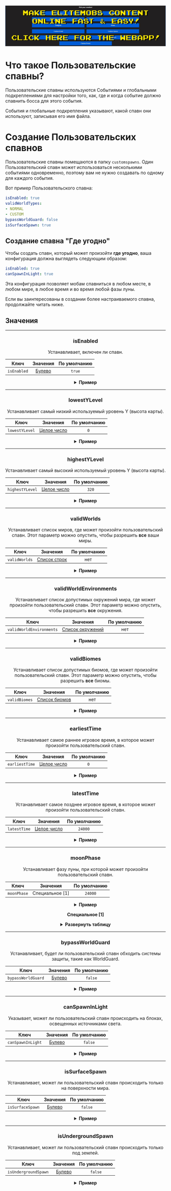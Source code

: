 [![webapp_banner.jpg](../../../img/wiki/webapp_banner.jpg)](https://magmaguy.com/webapp/webapp.html)

# Что такое Пользовательские спавны?

Пользовательские спавны используются Событиями и глобальными подкреплениями для настройки того, как, где и когда событие должно спавнить босса для этого события.

События и глобальные подкрепления указывают, какой спавн они используют, записывая его имя файла.

# Создание Пользовательских спавнов

Пользовательские спавны помещаются в папку `customspawns`. Один Пользовательский спавн может использоваться несколькими событиями одновременно, поэтому вам не нужно создавать по одному для каждого события.

Вот пример Пользовательского спавна:

```yaml
isEnabled: true
validWorldTypes:
- NORMAL
- CUSTOM
bypassWorldGuard: false
isSurfaceSpawn: true
```

## Создание спавна "Где угодно"
Чтобы создать спавн, который может произойти **где угодно**, ваша конфигурация должна выглядеть следующим образом:

```yml
isEnabled: true
canSpawnInLight: true
```
Эта конфигурация позволяет мобам спавниться в любом месте, в любом мире, в любое время и во время любой фазы луны.

Если вы заинтересованы в создании более настраиваемого спавна, продолжайте читать ниже.

## Значения

<div align="center">

***

### isEnabled

Устанавливает, включен ли спавн.

| Ключ       |       Значения        | По умолчанию |
|-----------|:-------------------:|:-------:|
| `isEnabled` | [Булево](#boolean) | `true`  |

<details>

<summary><b>Пример</b></summary>

<div align="left">

```yml
isEnabled: true
```

</div>

</details>

***

### lowestYLevel

Устанавливает самый низкий используемый уровень Y (высота карты).

| Ключ       |       Значения        | По умолчанию |
|-----------|:-------------------:|:-------:|
| `lowestYLevel` | [Целое число](#integer) |   `0`   |

<details>

<summary><b>Пример</b></summary>

<div align="left">

```yml
lowestYLevel: 0
```

</div>

</details>

***

### highestYLevel

Устанавливает самый высокий используемый уровень Y (высота карты).

| Ключ       |       Значения        | По умолчанию |
|-----------|:-------------------:|:-------:|
| `highestYLevel` | [Целое число](#integer) |  `320`  |

<details>

<summary><b>Пример</b></summary>

<div align="left">

```yml
highestYLevel: 320
```

</div>

</details>

***

### validWorlds

Устанавливает список миров, где может произойти пользовательский спавн. Этот параметр можно опустить, чтобы разрешить **все** ваши миры.

| Ключ       |           Значения            | По умолчанию |
|-----------|:---------------------------:|:-------:|
| `validWorlds` | [Список строк](#string_list) |  нет   |

<details>

<summary><b>Пример</b></summary>

<div align="left">

```yml
validWorlds:
- WORLD
- FUN_LAND
```

*Если вы хотите, чтобы все ваши миры были допустимы, вы можете просто не использовать этот параметр или отформатировать его так:*

```yml
validWorlds: []
```

</div>

</details>

***

### validWorldEnvironments

Устанавливает список допустимых окружений мира, где может произойти пользовательский спавн. Этот параметр можно опустить, чтобы разрешить **все** окружения.

| Ключ       |           Значения            | По умолчанию |
|-----------|:---------------------------:|:-------:|
| `validWorldEnvironments` | [Список окружений](https://hub.spigotmc.org/javadocs/spigot/org/bukkit/WorldType.html) |  нет   |

<details>

<summary><b>Пример</b></summary>

<div align="left">

```yml
validWorldEnvironments:
- FLAT
- LARGE_BIOMES
```

*Если вы хотите, чтобы все окружения были допустимы, вы можете просто не использовать этот параметр или отформатировать его так:*

```yml
validWorldEnvironments: []
```

</div>

</details>

***

### validBiomes

Устанавливает список допустимых биомов, где может произойти пользовательский спавн. Этот параметр можно опустить, чтобы разрешить **все** биомы.

| Ключ       |           Значения            | По умолчанию |
|-----------|:---------------------------:|:-------:|
| `validBiomes` | [Список биомов](https://hub.spigotmc.org/javadocs/spigot/org/bukkit/block/Biome.html) |  нет   |

<details>

<summary><b>Пример</b></summary>

<div align="left">

```yml
validBiomes:
- DESERT
- MUSHROOM_FIELDS
```

*Если вы хотите, чтобы все биомы были допустимы, вы можете просто не использовать этот параметр или отформатировать его так:*

```yml
validBiomes: []
```

</div>

</details>

***

### earliestTime

Устанавливает самое раннее игровое время, в которое может произойти пользовательский спавн.

| Ключ       |           Значения            | По умолчанию |
|-----------|:---------------------------:|:-------:|
| `earliestTime` | [Целое число](#integer) |   `0`   |

<details>

<summary><b>Пример</b></summary>

<div align="left">

```yml
earliestTime: 0
```

</div>

</details>

***

### latestTime

Устанавливает самое позднее игровое время, в которое может произойти пользовательский спавн.

| Ключ       |           Значения            | По умолчанию |
|-----------|:---------------------------:|:-------:|
| `latestTime` | [Целое число](#integer) | `24000` |

<details>

<summary><b>Пример</b></summary>

<div align="left">

```yml
latestTime: 24000
```

</div>

</details>

***

### moonPhase

Устанавливает фазу луны, при которой может произойти пользовательский спавн.

| Ключ       |   Значения    | По умолчанию |
|-----------|:-----------:|:-------:|
| `moonPhase` | Специальное [1] | `24000` |

<details>

<summary><b>Пример</b></summary>

<div align="left">

```yml
moonPhase: 24000
```

</div>

</details>

**Специальное [1]**

<details>

<summary><b>Развернуть таблицу</b></summary>

| Фаза луны        | Предпросмотр  |
|-------------------|:--------:|
| `NEW_MOON`        |    🌑    |
| `WAXING_CRESCENT` |    🌒    |
| `FIRST_QUARTER`   |    🌓    |
| `WAXING_GIBBOUS`  |    🌔    |
| `FULL_MOON`       |    🌕    |
| `WANING_GIBBOUS`  |    🌖    |
| `WANING_CRESCENT` |    🌘    |

</details>

***

### bypassWorldGuard

Устанавливает, будет ли пользовательский спавн обходить системы защиты, такие как WorldGuard.

| Ключ       |           Значения            | По умолчанию |
|-----------|:---------------------------:|:-------:|
| `bypassWorldGuard` | [Булево](#boolean) | `false` |

<details>

<summary><b>Пример</b></summary>

<div align="left">

```yml
bypassWorldGuard: false
```

</div>

</details>

***

### canSpawnInLight

Указывает, может ли пользовательский спавн происходить на блоках, освещенных источниками света.

| Ключ       |           Значения            | По умолчанию |
|-----------|:---------------------------:|:-------:|
| `canSpawnInLight` | [Булево](#boolean) | `false` |

<details>

<summary><b>Пример</b></summary>

<div align="left">

```yml
canSpawnInLight: false
```

</div>

</details>

***

### isSurfaceSpawn

Устанавливает, может ли пользовательский спавн происходить только на поверхности мира.

| Ключ       |           Значения            | По умолчанию |
|-----------|:---------------------------:|:-------:|
| `isSurfaceSpawn` | [Булево](#boolean) | `false` |

<details>

<summary><b>Пример</b></summary>

<div align="left">

```yml
isSurfaceSpawn: false
```

</div>

</details>

***

### isUndergroundSpawn

Устанавливает, может ли пользовательский спавн происходить только под землей.

| Ключ       |           Значения            | По умолчанию |
|-----------|:---------------------------:|:-------:|
| `isUndergroundSpawn` | [Булево](#boolean) | `false` |

<details>

<summary><b>Пример</b></summary>

<div align="left">

```yml
isUndergroundSpawn: false
```

</div>

</details>

</div>